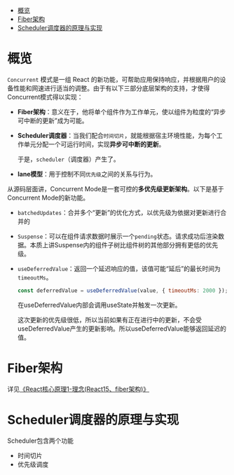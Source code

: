 - [概览](#概览)
- [Fiber架构](#fiber架构)
- [Scheduler调度器的原理与实现](#scheduler调度器的原理与实现)

# 概览

`Concurrent` 模式是一组 React 的新功能，可帮助应用保持响应，并根据用户的设备性能和网速进行适当的调整。由于有以下三部分底层架构的支持，才使得Concurrent模式得以实现：

- **Fiber架构**：意义在于，他将单个组件作为工作单元，使以组件为粒度的“异步可中断的更新”成为可能。
- **Scheduler调度器**：当我们配合`时间切片`，就能根据宿主环境性能，为每个工作单元分配一个可运行时间，实现**异步可中断的更新**。
  
  于是，`scheduler`（调度器）产生了。
- **lane模型**：用于控制不同`优先级`之间的关系与行为。

从源码层面讲，Concurrent Mode是一套可控的**多优先级更新架构**。以下是基于Concurrent Mode的新功能。

- `batchedUpdates`：合并多个“更新”的优化方式，以优先级为依据对更新进行合并的
- `Suspense`：可以在组件请求数据时展示一个`pending`状态。请求成功后渲染数据。本质上讲Suspense内的组件子树比组件树的其他部分拥有更低的优先级。
- `useDeferredValue`：返回一个延迟响应的值，该值可能“延后”的最长时间为`timeoutMs`。

   ```js
   const deferredValue = useDeferredValue(value, { timeoutMs: 2000 });
   ```
   在useDeferredValue内部会调用useState并触发一次更新。

   这次更新的优先级很低，所以当前如果有正在进行中的更新，不会受useDeferredValue产生的更新影响。所以useDeferredValue能够返回延迟的值。

# Fiber架构

详见[《React核心原理1-理念(React15、fiber架构)》](./React%E6%A0%B8%E5%BF%83%E5%8E%9F%E7%90%861-%E7%90%86%E5%BF%B5(React15%E3%80%81fiber%E6%9E%B6%E6%9E%84))

# Scheduler调度器的原理与实现

Scheduler包含两个功能

- 时间切片
- 优先级调度

